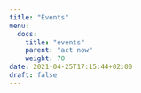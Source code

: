 ```yaml
---
title: "Events"
menu:
  docs:
    title: "events"
    parent: "act now"
    weight: 70
date: 2021-04-25T17:15:44+02:00
draft: false
---
```


